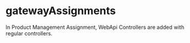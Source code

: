 # gatewayAssignments
In Product Management Assignment, WebApi Controllers are added with regular controllers.
